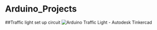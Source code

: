# Arduino_Projects

##Traffic light set up circuit
![Arduino Traffic Light - Autodesk Tinkercad](https://user-images.githubusercontent.com/82874742/188602849-ae5ab432-1bbf-4906-860b-f69808bb9345.png)

